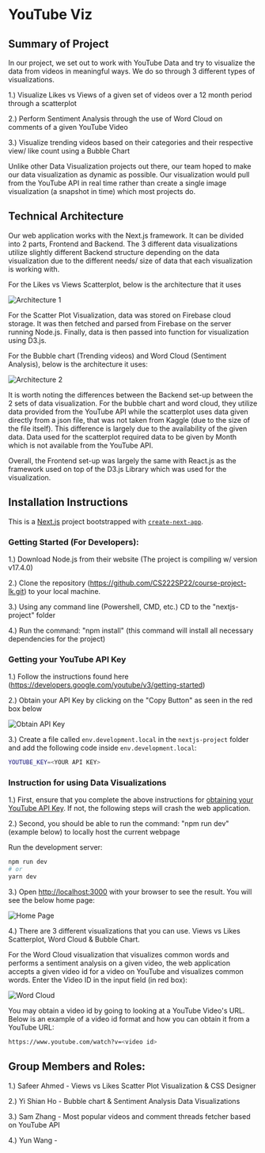 # YouTube Viz

## Summary of Project
In our project, we set out to work with YouTube Data and try to visualize the data from videos in meaningful ways. We do so through 3 different types of visualizations.

1.) Visualize Likes vs Views of a given set of videos over a 12 month period through a scatterplot

2.) Perform Sentiment Analysis through the use of Word Cloud on comments of a given YouTube Video

3.) Visualize trending videos based on their categories and their respective view/ like count using a Bubble Chart

Unlike other Data Visualization projects out there, our team hoped to make our data visualization as dynamic as possible. Our visualization would pull from the YouTube API in real time rather than create a single image visualization (a snapshot in time) which most projects do. 
## Technical Architecture

Our web application works with the Next.js framework. It can be divided into 2 parts, Frontend and Backend. The 3 different data visualizations utilize slightly different Backend structure depending on the data visualization due to the different needs/ size of data that each visualization is working with. 

For the Likes vs Views Scatterplot, below is the architecture that it uses

![Architecture 1](https://github.com/CS222SP22/course-project-lk/blob/main/nextjs-project/Architecture1.png)

For the Scatter Plot Visualization, data was stored on Firebase cloud storage. It was then fetched and parsed from Firebase on the server running Node.js. Finally, data is then passed into function for visualization using D3.js.

For the Bubble chart (Trending videos) and Word Cloud (Sentiment Analysis), below is the architecture it uses:

![Architecture 2](https://github.com/CS222SP22/course-project-lk/blob/main/nextjs-project/TechnicalArchitecture2.png)

It is worth noting the differences between the Backend set-up between the 2 sets of data visualization. For the bubble chart and word cloud, they utilize data provided from the YouTube API while the scatterplot uses data given directly from a json file, that was not taken from Kaggle (due to the size of the file itself). This difference is largely due to the availability of the given data. Data used for the scatterplot required data to be given by Month which is not available from the YouTube API.

Overall, the Frontend set-up was largely the same with React.js as the framework used on top of the D3.js Library which was used for the visualization.

## Installation Instructions

This is a [Next.js](https://nextjs.org/) project bootstrapped with [`create-next-app`](https://github.com/vercel/next.js/tree/canary/packages/create-next-app).

### Getting Started (For Developers):

1.) Download Node.js from their website (The project is compiling w/ version v17.4.0)

2.) Clone the repository (https://github.com/CS222SP22/course-project-lk.git) to your local machine.

3.) Using any command line (Powershell, CMD, etc.) CD to the "nextjs-project" folder

4.) Run the command: "npm install" (this command will install all necessary dependencies for the project)

### Getting your YouTube API Key

1.) Follow the instructions found here (https://developers.google.com/youtube/v3/getting-started)

2.) Obtain your API Key by clicking on the "Copy Button" as seen in the red box below

![Obtain API Key](https://github.com/CS222SP22/course-project-lk/blob/main/nextjs-project/API%20Key%20Example.png)

3.) Create a file called `env.development.local` in the `nextjs-project` folder and add the following code inside `env.development.local`:

```bash
YOUTUBE_KEY=<YOUR API KEY>
```

### Instruction for using Data Visualizations

1.) First, ensure that you complete the above instructions for [obtaining your YouTube API Key](#getting-your-youtube-api-key). If not, the following steps will crash the web application.

2.) Second, you should be able to run the command: "npm run dev" (example below) to locally host the current webpage

Run the development server:

```bash
npm run dev
# or
yarn dev
```

3.) Open [http://localhost:3000](http://localhost:3000) with your browser to see the result. You will see the below home page:

![Home Page](https://github.com/CS222SP22/course-project-lk/blob/main/nextjs-project/Home%20Screen.png)

4.) There are 3 different visualizations that you can use. Views vs Likes Scatterplot, Word Cloud & Bubble Chart. 

For the Word Cloud visualization that visualizes common words and performs a sentiment analysis on a given video, the web application accepts a given video id for a video on YouTube and visualizes common words. Enter the Video ID in the input field (in red box):

![Word Cloud](https://github.com/CS222SP22/course-project-lk/blob/main/nextjs-project/Word%20Cloud.png)

You may obtain a video id by going to looking at a YouTube Video's URL. Below is an example of a video id format and how you can obtain it from a YouTube URL:

```bash
https://www.youtube.com/watch?v=<video id>
```

## Group Members and Roles:

1.) Safeer Ahmed - Views vs Likes Scatter Plot Visualization & CSS Designer

2.) Yi Shian Ho - Bubble chart & Sentiment Analysis Data Visualizations

3.) Sam Zhang - Most popular videos and comment threads fetcher based on YouTube API

4.) Yun Wang - 
